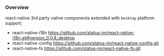 ### Overview

react-native 3rd party native components extended with `Desktop` platform support:

- react-native-i18n https://github.com/status-im/react-native-i18n.git#version_0.0.8_desktop
- react-native-config https://github.com/status-im/react-native-config.git
- react-native-fs https://github.com/status-im/react-native-fs.git